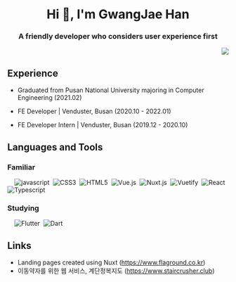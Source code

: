 <h1 align="center">Hi 👋, I'm GwangJae Han</h1>
<h3 align="center">A friendly developer who considers user experience first
	<p align="right">
		<a href="https://hits.seeyoufarm.com"><img src="https://hits.seeyoufarm.com/api/count/incr/badge.svg?url=https%3A%2F%2Fgithub.com%2F9wan6zae%2Fhit-counter&count_bg=%234179AE&title_bg=%23555555&icon=&icon_color=%23E7E7E7&title=visit&edge_flat=false"/></a>
<!-- 		<img src="https://komarev.com/ghpvc/?username=9wan6zae&label=Profile%20views&color=0e75b6&style=flat" alt="9wan6zae" /> -->
	</p>
</h3>


<h2>Experience</h2>

- Graduated from Pusan National University majoring in Computer Engineering (2021.02)

- FE Developer | Venduster, Busan (2020.10 - 2022.01)

- FE Developer Intern | Venduster, Busan (2019.12 - 2020.10)

## Languages and Tools
### Familiar
<div>
	&nbsp;&nbsp;&nbsp;
	<img src="https://img.shields.io/badge/Javascript-F7DF1E?style=flat-square&logo=Javascript&logoColor=black" alt="javascript"/>&nbsp;
	<img src="https://img.shields.io/badge/CSS3-1572B6?style=flat-square&logo=CSS3&logoColor=white" alt="CSS3"/>&nbsp;
	<img src="https://img.shields.io/badge/HTML5-E34F26?style=flat-square&logo=HTML5&logoColor=white" alt="HTML5"/>&nbsp;
	<img src="https://img.shields.io/badge/Vue.js-4FC08D?style=flat-square&logo=Vue.js&logoColor=white" alt="Vue.js"/>&nbsp;
	<img src="https://img.shields.io/badge/Nuxt.js-00C58E?style=flat-square&logo=Nuxt.js&logoColor=white" alt="Nuxt.js"/>&nbsp;
	<img src="https://img.shields.io/badge/Vuetify-1867C0?style=flat-square&logo=Vuetify&logoColor=white" alt="Vuetify"/>&nbsp;
	<img src="https://img.shields.io/badge/React-61DAFB?style=flat-square&logo=React&logoColor=black" alt="React"/>&nbsp;
	<img src="https://img.shields.io/badge/Typescript-3178C6?style=flat-square&logo=Typescript&logoColor=white" alt="Typescript"/>&nbsp;
</div>

### Studying
<div>
	&nbsp;&nbsp;&nbsp;
	<img src="https://img.shields.io/badge/Flutter-02569B?style=flat-square&logo=Flutter&logoColor=white" alt="Flutter"/>&nbsp;
	<img src="https://img.shields.io/badge/Dart-0175C2?style=flat-square&logo=Dart&logoColor=white" alt="Dart"/>&nbsp;
</div>

## Links
- Landing pages created using Nuxt (https://www.flaground.co.kr)<br/>
- 이동약자를 위한 웹 서비스, 계단정복지도 (https://www.staircrusher.club)
